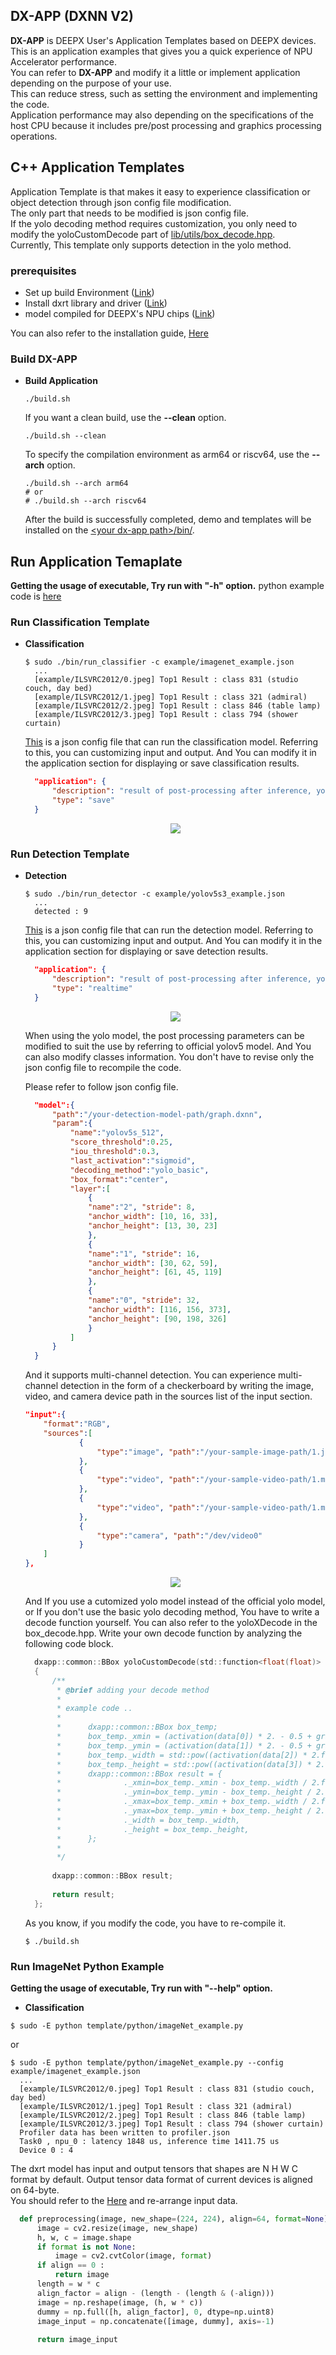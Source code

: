 
## DX-APP (DXNN V2)    

**DX-APP** is DEEPX User's Application Templates based on DEEPX devices.    
This is an application examples that gives you a quick experience of NPU Accelerator performance.     
You can refer to **DX-APP** and modify it a little or implement application depending on the purpose of your use.       
This can reduce stress, such as setting the environment and implementing the code.    
Application performance may also depending on the specifications of the host CPU because it includes pre/post processing and graphics processing operations.           



## C++ Application Templates     

Application Template is that makes it easy to experience classification or object detection through json config file modification.        
The only part that needs to be modified is json config file.       
If the yolo decoding method requires customization, you only need to modify the yoloCustomDecode part of [lib/utils/box_decode.hpp](../lib/utils/box_decode.hpp).    
Currently, This template only supports detection in the yolo method. 

### prerequisites    

- Set up build Environment ([Link](https://github.com/DEEPX-AI/dx_rt/blob/main/docs/Installation.md))     
- Install dxrt library and driver ([Link](https://github.com/DEEPX-AI/dx_rt/blob/main/docs/Getting-Started.md))     
- model compiled for DEEPX's NPU chips ([Link](https://deepx.ai/model-zoo/))   

You can also refer to the installation guide, [Here](../README.md#Installation)

### Build DX-APP    
- **Build Application**          
  ```shell
  ./build.sh 
  ```
  If you want a clean build, use the **--clean** option.          
  ```shell
  ./build.sh --clean
  ```
  To specify the compilation environment as arm64 or riscv64, use the **--arch** option.     
  ```shell
  ./build.sh --arch arm64
  # or
  # ./build.sh --arch riscv64
  ```            
  After the build is successfully completed, demo and templates will be installed on the <U>\<your dx-app path\>/bin/</U>.

    
## Run Application Temaplate     
**Getting the usage of executable, Try run with "-h" option.**
python example code is [here](#Run-ImageNet-Python-Example)

### Run Classification Template     
  - **Classification**       
    ```shell 
    $ sudo ./bin/run_classifier -c example/imagenet_example.json
      ...
      [example/ILSVRC2012/0.jpeg] Top1 Result : class 831 (studio couch, day bed)
      [example/ILSVRC2012/1.jpeg] Top1 Result : class 321 (admiral)
      [example/ILSVRC2012/2.jpeg] Top1 Result : class 846 (table lamp)
      [example/ILSVRC2012/3.jpeg] Top1 Result : class 794 (shower curtain)
    ```             

    [This](../example/imagenet_example.json) is a json config file that can run the classification model. Referring to this, you can customizing input and output. 
    And You can modify it in the application section for displaying or save classification results.   

    ```json
      "application": {
          "description": "result of post-processing after inference, you can use \"save\" or \"realtime\" or \"none\"",
          "type": "save"
      }
    ```

    <p align="center">
      <img src="./readme_images/2.jpeg-result.jpg">
    </p>

          
### Run Detection Template     
  - **Detection**        
    ```shell 
    $ sudo ./bin/run_detector -c example/yolov5s3_example.json
      ...
      detected : 9
    ```             
    [This](../example/yolov5s3_example.json) is a json config file that can run the detection model. Referring to this, you can customizing input and output. 
    And You can modify it in the application section for displaying or save detection results.   

    ```json
      "application": {
          "description": "result of post-processing after inference, you can use \"save\" or \"realtime\" or \"none\"",
          "type": "realtime"
      }
    ```     

    <p align="center">
      <img src="./readme_images/result_yolov5s.jpg">
    </p>
    
    When using the yolo model, the post processing parameters can be modified to suit the use by referring to official yolov5 model. 
    And You can also modify classes information. 
    You don't have to revise only the json config file to recompile the code. 

    Please refer to follow json config file.      
    ```json
      "model":{
          "path":"/your-detection-model-path/graph.dxnn",
          "param":{
              "name":"yolov5s_512",
              "score_threshold":0.25,
              "iou_threshold":0.3,
              "last_activation":"sigmoid",
              "decoding_method":"yolo_basic",
              "box_format":"center",
              "layer":[
                  {
                  "name":"2", "stride": 8,
                  "anchor_width": [10, 16, 33],
                  "anchor_height": [13, 30, 23]
                  },
                  {
                  "name":"1", "stride": 16,
                  "anchor_width": [30, 62, 59],
                  "anchor_height": [61, 45, 119]
                  },
                  {
                  "name":"0", "stride": 32,
                  "anchor_width": [116, 156, 373],
                  "anchor_height": [90, 198, 326]
                  }
              ]
          }
      }
    ```

    And it supports multi-channel detection. 
    You can experience multi-channel detection in the form of a checkerboard by writing the image, video, and camera device path in the sources list of the input section.

    ```json
    "input":{
        "format":"RGB",
        "sources":[
                {
                    "type":"image", "path":"/your-sample-image-path/1.jpg"
                },
                {
                    "type":"video", "path":"/your-sample-video-path/1.mp4"
                },
                {
                    "type":"video", "path":"/your-sample-video-path/1.mp4", "frames":100
                },
                {
                    "type":"camera", "path":"/dev/video0"
                }
        ]
    },
    ```

    <p align="center">
      <img src="./readme_images/result_multiChannel.jpg">
    </p>

    And If you use a cutomized yolo model instead of the official yolo model, or If you don't use the basic yolo decoding method, 
    You have to write a decode function yourself. You can also refer to the yoloXDecode in the box_decode.hpp.
    Write your own decode function by analyzing the following code block.     

    ```c
      dxapp::common::BBox yoloCustomDecode(std::function<float(float)> activation, float* data, dxapp::common::Point grid, dxapp::common::Size anchor, int stride, float scale)
      {
          /**
           * @brief adding your decode method
           * 
           * example code ..
           * 
           *      dxapp::common::BBox box_temp;
           *      box_temp._xmin = (activation(data[0]) * 2. - 0.5 + grid._x ) * stride; //center x
           *      box_temp._ymin = (activation(data[1]) * 2. - 0.5 + grid._y ) * stride; //center y
           *      box_temp._width = std::pow((activation(data[2]) * 2.f), 2) * anchor._width;
           *      box_temp._height = std::pow((activation(data[3]) * 2.f), 2) * anchor._height;
           *      dxapp::common::BBox result = {
           *              ._xmin=box_temp._xmin - box_temp._width / 2.f,
           *              ._ymin=box_temp._ymin - box_temp._height / 2.f,
           *              ._xmax=box_temp._xmin + box_temp._width / 2.f,
           *              ._ymax=box_temp._ymin + box_temp._height / 2.f,
           *              ._width = box_temp._width,
           *              ._height = box_temp._height,
           *      };
           * 
           */
  
          dxapp::common::BBox result;
  
          return result;
      };
    ```
    
    As you know, if you modify the code, you have to re-compile it.    

    ```shell
    $ ./build.sh 
    ```

### Run ImageNet Python Example      
**Getting the usage of executable, Try run with "--help" option.**
  - **Classification**       
  ```shell 
  $ sudo -E python template/python/imageNet_example.py
  ```             
  or      
  ```shell 
  $ sudo -E python template/python/imageNet_example.py --config example/imagenet_example.json
    ...
    [example/ILSVRC2012/0.jpeg] Top1 Result : class 831 (studio couch, day bed)
    [example/ILSVRC2012/1.jpeg] Top1 Result : class 321 (admiral)
    [example/ILSVRC2012/2.jpeg] Top1 Result : class 846 (table lamp)
    [example/ILSVRC2012/3.jpeg] Top1 Result : class 794 (shower curtain)
    Profiler data has been written to profiler.json
    Task0 , npu_0 : latency 1848 us, inference time 1411.75 us
    Device 0 : 4
  ```     
  The dxrt model has input and output tensors that shapes are N H W C format by default. Output tensor data format of current devices is aligned on 64-byte.   
  You should refer to the [Here](python/imageNet_example.py) and re-arrange input data.     
  ```python
    def preprocessing(image, new_shape=(224, 224), align=64, format=None):
        image = cv2.resize(image, new_shape)
        h, w, c = image.shape
        if format is not None:
            image = cv2.cvtColor(image, format)
        if align == 0 :
            return image
        length = w * c
        align_factor = align - (length - (length & (-align)))
        image = np.reshape(image, (h, w * c))
        dummy = np.full([h, align_factor], 0, dtype=np.uint8)
        image_input = np.concatenate([image, dummy], axis=-1)
            
        return image_input
  ```
